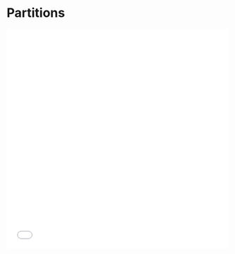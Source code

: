# Partitions

<iframe src="../assets/pdf/openbook.pdf" width="100%" height="500" frameborder="0" allowfullscreen></iframe>
